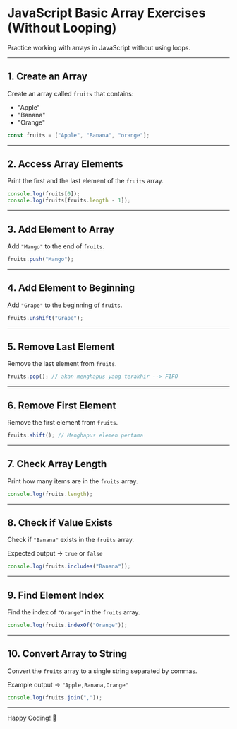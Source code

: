 # JavaScript Basic Array Exercises (Without Looping)

Practice working with arrays in JavaScript without using loops.

---

## 1. Create an Array

Create an array called `fruits` that contains:

- "Apple"
- "Banana"
- "Orange"

```javascript
const fruits = ["Apple", "Banana", "orange"];
```

---

## 2. Access Array Elements

Print the first and the last element of the `fruits` array.

```javascript
console.log(fruits[0]);
console.log(fruits[fruits.length - 1]);
```

---

## 3. Add Element to Array

Add `"Mango"` to the end of `fruits`.

```javascript
fruits.push("Mango");
```

---

## 4. Add Element to Beginning

Add `"Grape"` to the beginning of `fruits`.

```javascript
fruits.unshift("Grape");
```

---

## 5. Remove Last Element

Remove the last element from `fruits`.

```javascript
fruits.pop(); // akan menghapus yang terakhir --> FIFO
```

---

## 6. Remove First Element

Remove the first element from `fruits`.

```javascript
fruits.shift(); // Menghapus elemen pertama
```

---

## 7. Check Array Length

Print how many items are in the `fruits` array.

```javascript
console.log(fruits.length);
```

---

## 8. Check if Value Exists

Check if `"Banana"` exists in the `fruits` array.

Expected output → `true` or `false`

```javascript
console.log(fruits.includes("Banana"));
```

---

## 9. Find Element Index

Find the index of `"Orange"` in the `fruits` array.

```javascript
console.log(fruits.indexOf("Orange"));
```

---

## 10. Convert Array to String

Convert the `fruits` array to a single string separated by commas.

Example output → `"Apple,Banana,Orange"`

```javascript
console.log(fruits.join(","));
```

---

Happy Coding! 🚀

